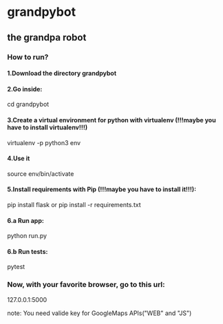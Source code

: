# grandpybot

## the grandpa robot

### How to run?

#### 1.Download the directory grandpybot

#### 2.Go inside:
cd grandpybot

#### 3.Create a virtual environment for python with virtualenv (!!!maybe you have to install virtualenv!!!)
virtualenv -p python3 env

#### 4.Use it
source env/bin/activate

#### 5.Install requirements with Pip (!!!maybe you have to install it!!!):
pip install flask
or
pip install -r requirements.txt
  
#### 6.a Run app:
python run.py
#### 6.b Run tests:
pytest

### Now, with your favorite browser, go to this url:
127.0.0.1:5000

note: You need valide key for GoogleMaps APIs("WEB" and "JS")
